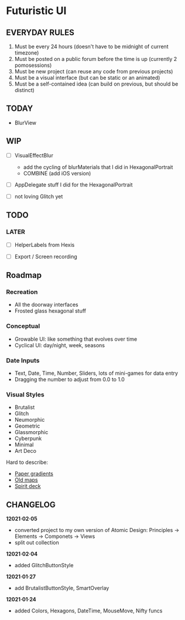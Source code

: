 # Futuristic UI

## EVERYDAY RULES

1. Must be every 24 hours (doesn't have to be midnight of current timezone)
2. Must be posted on a public forum before the time is up (currently 2 pomosessions)
3. Must be new project (can reuse any code from previous projects)
4. Must be a visual interface (but can be static or an animated)
5. Must be a self-contained idea (can build on previous, but should be distinct)



## TODAY
- BlurView


## WIP
- [ ] VisualEffectBlur
	- add the cycling of blurMaterials that I did in HexagonalPortrait
	-  COMBINE (add iOS version)
- [ ] AppDelegate stuff I did for the HexagonalPortrait
- [ ] not loving Glitch yet



## TODO

### LATER
- [ ] HelperLabels from Hexis
- [ ] Export / Screen recording


## Roadmap

### Recreation
- All the doorway interfaces
- Frosted glass hexagonal stuff

### Conceptual
- Growable UI: like something that evolves over time
- Cyclical UI: day/night, week, seasons 

### Date Inputs
- Text, Date, Time, Number, Sliders, lots of mini-games for data entry
- Dragging the number to adjust from 0.0 to 1.0

### Visual Styles
- Brutalist
- Glitch
- Neumorphic
- Geometric
- Glassmorphic
- Cyberpunk
- Minimal
- Art Deco

Hard to describe:
- [Paper gradients](https://twitter.com/matthewshlian/status/1351508578541182976/photo/1)
- [Old maps](https://observablehq.com/@tomshanley/cheysson-color-palettes)
- [Spirit deck](https://observablehq.com/@makio135/pixelspirit-for-observable)


## CHANGELOG

**12021·02·05**
- converted project to my own version of Atomic Design: Principles → Elements → Componets → Views
- split out collection

**12021·02·04**
- added GlitchButtonStyle

**12021·01·27**
- add BrutalistButtonStyle, SmartOverlay

**12021·01·24**
- added Colors, Hexagons, DateTime, MouseMove, Nifty funcs 
